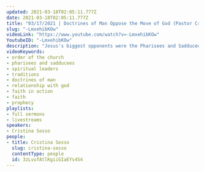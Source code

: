 ```yaml
---
updated: 2021-03-18T02:05:11.777Z
date: 2021-03-18T02:05:11.777Z
title: "03/17/2021 | Doctrines of Man Oppose the Move of God (Pastor Cristina Sosso)"
slug: "-LmxehibKOw"
videoLink: "https://www.youtube.com/watch?v=-LmxehibKOw"
YoutubeID: "-LmxehibKOw"
description: "Jesus's biggest opponents were the Pharisees and Sadducees. They were the spiritual leaders at the time, but they preferred to enforce manmade doctrines and traditions instead of allowing the move of God to take place. However Jesus spoke these words to those spiritual leaders, \"Therefore I tell you that the kingdom of God will be taken away from you and given to a people who will produce its fruit.\" (Matthew 21:43) These Words will also come to pass today among those spiritual leaders who have tried limit the move of God in the Church. This sermon was delivered by Pastor Cris Sosso on March 17, 2021 at Freedom Fellowship Church International."
videoKeywords:
- order of the church
- pharisees and sadducees
- spiritual leaders
- traditions
- doctrines of man
- relationship with god
- faith in action
- faith
- prophecy
playlists:
- full sermons
- livestreams
speakers:
- Cristina Sosso
people:
- title: Cristina Sosso
  slug: cristina-sosso
  contentType: people
  id: 3zLvufAtlKgiiGIaEYs4S4
---
```

